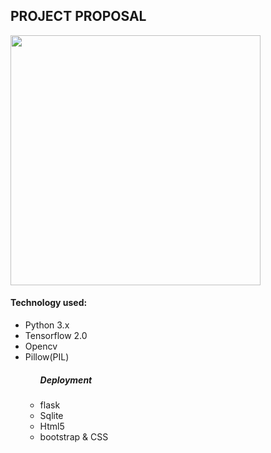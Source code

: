 <h2>PROJECT PROPOSAL</h2>
<img src="https://www.pyimagesearch.com/wp-content/uploads/2020/04/face_mask_detection_phases.png" height=400px width=400px>
<h4>Technology used:</h4>
<ul>
  <li>Python 3.x</li>
  <li>Tensorflow 2.0</li>
  <li>Opencv</li>
  <li>Pillow(PIL)</li>
  <ul>
    <h5>Deployment</h5>
    <li>flask</li>
    <li>Sqlite</li>
    <li>Html5</li>
    <li>bootstrap & CSS</li>
  </ul>
</ul>
  
    
  
